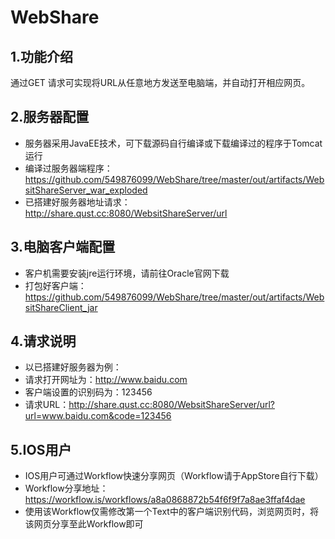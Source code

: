 # WebShare

## 1.功能介绍
 通过GET 请求可实现将URL从任意地方发送至电脑端，并自动打开相应网页。

## 2.服务器配置
 * 服务器采用JavaEE技术，可下载源码自行编译或下载编译过的程序于Tomcat运行
 * 编译过服务器端程序：https://github.com/549876099/WebShare/tree/master/out/artifacts/WebsitShareServer_war_exploded
 * 已搭建好服务器地址请求：http://share.qust.cc:8080/WebsitShareServer/url

## 3.电脑客户端配置
 * 客户机需要安装jre运行环境，请前往Oracle官网下载
 * 打包好客户端：https://github.com/549876099/WebShare/tree/master/out/artifacts/WebsitShareClient_jar

## 4.请求说明
 * 以已搭建好服务器为例：
 * 请求打开网址为：http://www.baidu.com
 * 客户端设置的识别码为：123456
 * 请求URL：http://share.qust.cc:8080/WebsitShareServer/url?url=www.baidu.com&code=123456

## 5.IOS用户
 * IOS用户可通过Workflow快速分享网页（Workflow请于AppStore自行下载）
 * Workflow分享地址：https://workflow.is/workflows/a8a0868872b54f6f9f7a8ae3ffaf4dae
 * 使用该Workflow仅需修改第一个Text中的客户端识别代码，浏览网页时，将该网页分享至此Workflow即可